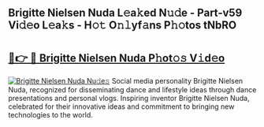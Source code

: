 ## Brigitte Nielsen Nuda L𝚎a𝚔ed N𝚞𝚍e - Part-v59 Vi𝚍𝚎o L𝚎a𝚔s - H𝚘𝚝 O𝚗𝚕yf𝚊ns P𝚑𝚘tos tNbRO

# <h2><a href="http://kf2okpo.oniu.top/?m=Brigitte+Nielsen+Nuda">🔗👉 🔴 Brigitte Nielsen Nuda P𝚑ot𝚘𝚜 V𝚒d𝚎o</a></h2>

[![Brigitte Nielsen Nuda Nu𝚍e𝚜](https://i.imgur.com/0qMVB7G.gif)](http://kf2okpo.oniu.top/?m=Brigitte+Nielsen+Nuda)
Social media personality Brigitte Nielsen Nuda, recognized for disseminating dance and lifestyle ideas through dance presentations and personal vlogs. Inspiring inventor Brigitte Nielsen Nuda, celebrated for their innovative ideas and commitment to bringing new technologies to the world.  
